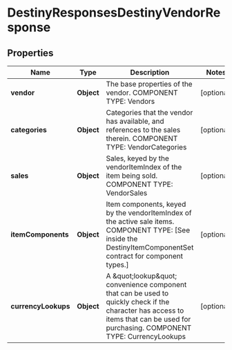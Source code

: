
# DestinyResponsesDestinyVendorResponse

## Properties
Name | Type | Description | Notes
------------ | ------------- | ------------- | -------------
**vendor** | **Object** | The base properties of the vendor.  COMPONENT TYPE: Vendors |  [optional]
**categories** | **Object** | Categories that the vendor has available, and references to the sales therein.  COMPONENT TYPE: VendorCategories |  [optional]
**sales** | **Object** | Sales, keyed by the vendorItemIndex of the item being sold.  COMPONENT TYPE: VendorSales |  [optional]
**itemComponents** | **Object** | Item components, keyed by the vendorItemIndex of the active sale items.  COMPONENT TYPE: [See inside the DestinyItemComponentSet contract for component types.] |  [optional]
**currencyLookups** | **Object** | A \&quot;lookup\&quot; convenience component that can be used to quickly check if the character has access to items that can be used for purchasing.  COMPONENT TYPE: CurrencyLookups |  [optional]



